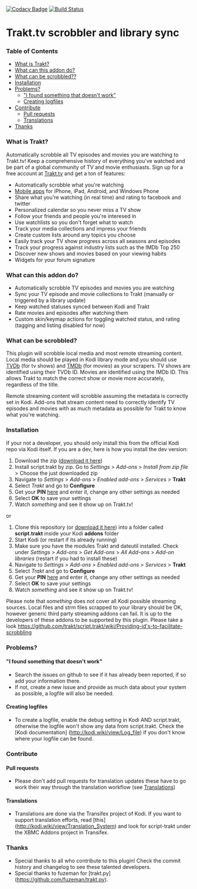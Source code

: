 [![Codacy Badge](https://api.codacy.com/project/badge/grade/5302383dedf74b1fba592ba1d8f966f7)](https://www.codacy.com/app/razzeee/script-trakt)
[![Build Status](https://travis-ci.org/trakt/script.trakt.svg?branch=master)](https://travis-ci.org/trakt/script.trakt)

Trakt.tv scrobbler and library sync
==============================================

### Table of Contents
* [What is Trakt?](#what-is-trakt)
* [What can this addon do?](#what-can-this-addon-do)
* [What can be scrobbled??](#what-can-be-scrobbled)
* [Installation](#installation)
* [Problems?](#problems)
  * ["I found something that doesn't work"](#i-found-something-that-doesnt-work)
  * [Creating logfiles](#creating-logfiles)
* [Contribute](#contribute)
  * [Pull requests](#pull-requests)
  * [Translations](#translations)
* [Thanks](#thanks)

### What is Trakt?
Automatically scrobble all TV episodes and movies you are watching to Trakt.tv! Keep a comprehensive history of everything you've watched and be part of a global community of TV and movie enthusiasts. Sign up for a free account at [Trakt.tv](http://trakt.tv) and get a ton of features:

* Automatically scrobble what you're watching
* [Mobile apps](http://trakt.tv/downloads) for iPhone, iPad, Android, and Windows Phone
* Share what you're watching (in real time) and rating to facebook and twitter
* Personalized calendar so you never miss a TV show
* Follow your friends and people you're interesed in
* Use watchlists so you don't forget what to watch
* Track your media collections and impress your friends
* Create custom lists around any topics you choose
* Easily track your TV show progress across all seasons and episodes
* Track your progress against industry lists such as the IMDb Top 250
* Discover new shows and movies based on your viewing habits
* Widgets for your forum signature

### What can this addon do?
* Automatically scrobble TV episodes and movies you are watching 
* Sync your TV episode and movie collections to Trakt (manually or triggered by a library update)
* Keep watched statuses synced between Kodi and Trakt
* Rate movies and episodes after watching them
* Custom skin/keymap actions for toggling watched status, and rating (tagging and listing disabled for now)

### What can be scrobbled?
This plugin will scrobble local media and most remote streaming content. Local media should be played in Kodi library mode and you should use [TVDb](http://thetvdb.com/) (for tv shows) and [TMDb](http://themoviedb.org) (for movies) as your scrapers. TV shows are identified using their TVDb ID. Movies are identified using the IMDb ID. This allows Trakt to match the correct show or movie more accurately, regardless of the title.

Remote streaming content will scrobble assuming the metadata is correctly set in Kodi. Add-ons that stream content need to correctly identify TV episodes and movies with as much metadata as possible for Trakt to know what you're watching.

### Installation
If your not a developer, you should only install this from the official Kodi repo via Kodi itself. If you are a dev, here is how you install the dev version:

1. Download the zip ([download it here](../../zipball/master))
2. Install script.trakt by zip. Go to *Settings* > *Add-ons* > *Install from zip file* > Choose the just downloaded zip
3. Navigate to *Settings* > *Add-ons* > *Enabled add-ons* > *Services* > **Trakt**
4. Select *Trakt* and go to **Configure**
5. Get your **PIN** [here](http://www.trakt.tv/pin/999) and enter it, change any other settings as needed
6. Select **OK** to save your settings
7. Watch *something* and see it show up on Trakt.tv!

or

1. Clone this repository (or [download it here](../../zipball/master)) into a folder called **script.trakt** inside your Kodi **addons** folder
2. Start Kodi (or restart if its already running)
3. Make sure you have the modules Trakt and dateutil installed. Check under *Settings* > *Add-ons* > *Get Add-ons* > *All Add-ons* > *Add-on libraries* (restart if you had to install these)
4. Navigate to *Settings* > *Add-ons* > *Enabled add-ons* > *Services* > **Trakt**
5. Select *Trakt* and go to **Configure**
6. Get your **PIN** [here](http://www.trakt.tv/pin/999) and enter it, change any other settings as needed
7. Select **OK** to save your settings
8. Watch *something* and see it show up on Trakt.tv!

Please note that *something* does not cover all Kodi possible streaming sources. Local files and strm files scrapped to your library should be OK, however generic third party streaming addons can fail. It is up to the developers of these addons to be supported by this plugin. Please take a look https://github.com/trakt/script.trakt/wiki/Providing-id's-to-facilitate-scrobbling

### Problems?
#### "I found something that doesn't work"
* Search the issues on github to see if it has already been reported, if so add your information there.
* If not, create a new issue and provide as much data about your system as possible, a logfile will also be needed.

#### Creating logfiles
* To create a logfile, enable the debug setting in Kodi AND script.trakt, otherwise the logfile won't show any data from script.trakt. Check the [Kodi documentation] (http://kodi.wiki/view/Log_file) if you don't know where your logfile can be found.

### Contribute

#### Pull requests
* Please don't add pull requests for translation updates these have to go work their way through the translation workflow (see [Translations](#translations))

#### Translations
* Translations are done via the Transifex project of Kodi. If you want to support translation efforts, read [this] (http://kodi.wiki/view/Translation_System) and look for script-trakt under the XBMC Addons project in Transifex.

### Thanks
* Special thanks to all who contribute to this plugin! Check the commit history and changelog to see these talented developers.
* Special thanks to fuzeman for [trakt.py] (https://github.com/fuzeman/trakt.py).
